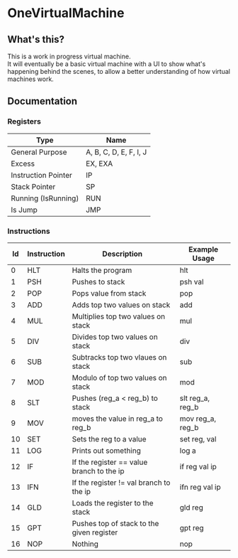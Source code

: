 # OneVirtualMachine
## What's this?
This is a work in progress virtual machine. <br>
It will eventually be a basic virtual machine with a UI to show what's happening behind the scenes, to allow a better understanding of how virtual machines work.

## Documentation
### Registers
| Type                | Name                   |
|---------------------|------------------------|
| General Purpose     | A, B, C, D, E, F, I, J |
| Excess              | EX, EXA                |
| Instruction Pointer | IP                     |
| Stack Pointer       | SP                     |
| Running (IsRunning) | RUN                    |
| Is Jump             | JMP                    |

### Instructions
| Id | Instruction | Description                               | Example Usage    |
|----|-------------|-------------------------------------------|------------------|
|0   | HLT         | Halts the program                         | hlt              |
|1   | PSH         | Pushes <value> to stack                   | psh val          |
|2   | POP         | Pops value from stack                     | pop              |
|3   | ADD         | Adds top two values on stack              | add              |
|4   | MUL         | Multiplies top two values on stack        | mul              |
|5   | DIV         | Divides top two values on stack           | div              |
|6   | SUB         | Subtracks top two vlaues on stack         | sub              |
|7   | MOD         | Modulo of top two values on stack         | mod              |       
|8   | SLT         | Pushes (reg_a < reg_b) to stack           | slt reg_a, reg_b |
|9   | MOV         | moves the value in reg_a to reg_b         | mov reg_a, reg_b |
|10  | SET         | Sets the reg to a value                   | set reg, val     |
|11  | LOG         | Prints out something                      | log a            |
|12  | IF          | If the register == value branch to the ip | if reg val ip    |
|13  | IFN         | If the register != val branch to the ip   | ifn reg val ip   |
|14  | GLD         | Loads the register to the stack           | gld reg          |
|15  | GPT         | Pushes top of stack to the given register | gpt reg          |
|16  | NOP         | Nothing                                   | nop              |
